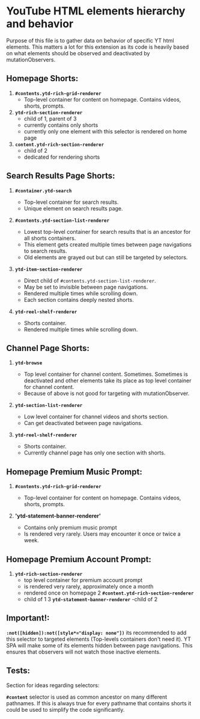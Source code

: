 
# YouTube HTML elements hierarchy and behavior
Purpose of this file is to gather data on behavior of specific YT html elements.
This matters a lot for this extension as its code is heavily based on what elements should be observed and deactivated by mutationObservers. 

## Homepage Shorts:
1. **`#contents.ytd-rich-grid-renderer`**
   - Top-level container for content on homepage. Contains videos, shorts, prompts.
2. **`ytd-rich-section-renderer`**
   - child of 1, parent of 3
   - currently contains only shorts
   - currently only one element with this selector is rendered on home page
3. **`content.ytd-rich-section-renderer`**
   - child of 2
   - dedicated for rendering shorts


## Search Results Page Shorts:

1. **`#container.ytd-search`**
   - Top-level container for search results. 
   - Unique element on search results page.

2. **`#contents.ytd-section-list-renderer`**
   - Lowest top-level container for search results that is an ancestor for all shorts containers.
   - This element gets created multiple times between page navigations to search results.
   - Old elements are grayed out but can still be targeted by selectors.

3. **`ytd-item-section-renderer`**
   - Direct child of `#contents.ytd-section-list-renderer`. 
   - May be set to invisible between page navigations.
   - Rendered multiple times while scrolling down.
   - Each section contains deeply nested shorts.

4. **`ytd-reel-shelf-renderer`**
   - Shorts container.
   - Rendered multiple times while scrolling down.

## Channel Page Shorts:

1. **`ytd-browse`**
   - Top level container for channel content. Sometimes. Sometimes is deactivated and other elements take its place as top level container for channel content. 
   - Because of above is not good for targeting with mutationObserver.

2. **`ytd-section-list-renderer`**
   - Low level container for channel videos and shorts section. 
   - Can get deactivated between page navigations.

3. **`ytd-reel-shelf-renderer`**
   - Shorts container.
   - Currently channel page has only one section with shorts.


## Homepage Premium Music Prompt:

1. **`#contents.ytd-rich-grid-renderer`**
   - Top-level container for content on homepage. Contains videos, shorts, prompts.

2. **'ytd-statement-banner-renderer'**
   - Contains only premium music prompt
   - Is rendered very rarely. Users may encounter it once or twice a week.


## Homepage Premium Account Prompt:

1. **`ytd-rich-section-renderer`**
   - top level container for premium account prompt
   - is rendered very rarely, approximately once a month 
   - rendered once on homepage
2 **`#content.ytd-rich-section-renderer`**
   - child of 1
3 **`ytd-statement-banner-renderer`**
   -child of 2

## Important!:

**`:not([hidden]):not([style*="display: none"])`** its recommended to add this selector to targeted elements (Top-levels containers don't need it). YT SPA will make some of its elements hidden between page navigations. This ensures that observers will not watch those inactive elements. 

## Tests:
Section for ideas regarding selectors:

**`#content`** selector is used as common ancestor on many different pathnames. If this is always true for every pathname that contains shorts it could be used to simplify the code significantly.